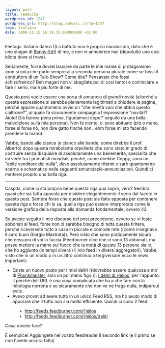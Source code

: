 ```yaml
---
layout: post
title: Feeducia
wordpress_id: 1247
wordpress_url: http://blog.andvari.it/?p=1247
tags: italiano
date: 2008-11-15 16:19:35.000000000 +01:00
---
```

Feetags: italiano
datevi ((La battuta non è proprio nuovissima, dato che è uno slogan di <a href="http://bonny-ed.blogspot.com/">Bonny-Ed</a>)) di me, e non vi annoierete mai (dopotutto uno così idiota dove si trova).

Seriamente, forse dovrei lasciare da parte le mie manie di protagonismo (non si nota che parlo sempre alla seconda persona plurale come se fossi il conduttore di un Talk-Show? Come dite? Pensavate che fossi schizofrenico? Beh magari non vi sbagliate poi di così tanto) e cominciare a fare il serio, ma è più forte di me.

Questo post vuole essere una sorta di annuncio di grandi novità (allorché a questa espressione si sarebbe pienamente legittimati a chiudere la pagina, perché appare quantomeno ovvio un "che novità vuoi che abbia questo cialtrone?", al quale fa sicuramente compagnia l'espressione "novità?! Aiuto! Già faceva pena prima, figuriamoci dopo!" seguito da una bella maledizione sulla mia persona). Non fa niente, ci sono abituato (più o meno, forse sì forse nò, non dire gatto finché non.. ehm forse mi sto facendo prendere la mano).

Vabbé, bando alle ciance (e cianco alle bande, come direbbe il prof. Alberto) dopo questa mirabolante orpelleria che sono stato in grado di costruire senza disquisire di assolutamente una benemerita, specialità che mi vede fra i primatisti mondiali, perché, come direbbe Geppy, sono un "abile venditore del nulla", devo assolutamente rifarmi e sarò quantomeno scarno e schematico nelle seguenti annunciaziò-annunciazioni. Quindi ci metterei proprio una bella riga.

<hr />Caspita, come ci sta proprio bene questa riga qua sopra, vero? Sembra quasi che sia fatta apposta per dividere elegantemente il serio dal faceto in questo post. Sembra forse che questo post sia fatto apposta per contenere questa riga e forse chi lo sa, quella riga può essere interpretata come la versione grafica della risposta alla domanda fondamentale, ovvero 42.

Se aveste seguito il mio discorso del post precedente, ovvero se vi foste abbonati al feed, forse non ci sarebbe bisogno di tutta questa tiritera, perché ricevereste tutto a casa in piccole e comode rate ((come insegnava il caro buon Giorgio Mastrota)). Però visto che sono praticamente sicuro che nessuno di voi lo faccia (Feedburner dice che ci sono 13 abbonati, ma posso mettere la mano sul fuoco che la metà di queste 13 persone sia io, che ho aggiunto (in tempi diversi) il mio feed in diversi aggregatori). Vabbé, visto che in un modo o in un altro continuo a tergiversare ecco le news importanti:
<ul>
	<li>Esiste un nuovo posto per i miei deliri ((dovrebbe essere qualcosa a mo' di <a href="http://phonkmeister.com">Phonkmeister</a>, solo un po' meno figo )). <a href="http://skoll.andvari.it">I deliri di Helios</a>, per l'appunto. Il perché dell'URL è una cosa complicata che ha a che fare con la mitologia norrena e so sicuramente che non ve ne frega nulla, indipercui evito.</li>
	<li>Avevo provat ad avere tutto in un unico Feed RSS, ma ho avuto modo di appurare che il tutto non sia molto efficiente. Quindi ci sono 2 feed:</li>
<blockquote>
	<li><a href="http://feeds.feedburner.com/Helios">http://feeds.feedburner.com/Helios</a></li>
	<li><a href="http://feeds.feedburner.com/Helios/deliri">http://feeds.feedburner.com/Helios/deliri</a></li>
</blockquote>
</ul>
Cosa dovete fare?

È semplice! Aggiungete nel vostro feedreader il secondo link (e il primo se non l'avete ancora fatto)
